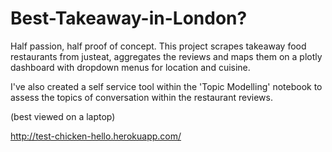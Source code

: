 # Best-Takeaway-in-London?

Half passion, half proof of concept. This project scrapes takeaway food restaurants from justeat, aggregates the reviews and maps them on a plotly dashboard with dropdown menus for location and cuisine.

I've also created a self service tool within the 'Topic Modelling' notebook to assess the topics of conversation within the restaurant reviews.

(best viewed on a laptop)

http://test-chicken-hello.herokuapp.com/
